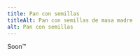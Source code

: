 ```yaml
---
title: Pan con semillas
titleAlt: Pan con semillas de masa madre
alt: Pan con semillas
---
```


Soon™